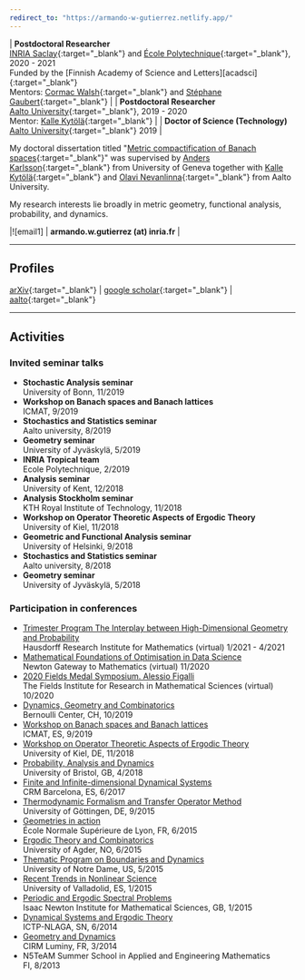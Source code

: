 ```yaml
---
redirect_to: "https://armando-w-gutierrez.netlify.app/"
---
```

| **Postdoctoral Researcher** <br> [INRIA Saclay][inria]{:target="_blank"} and [École Polytechnique][lX]{:target="_blank"}, 2020 - 2021 <br> Funded by the [Finnish Academy of Science and Letters][acadsci]{:target="_blank"} <br> Mentors: [Cormac Walsh][cormac]{:target="_blank"} and [Stéphane Gaubert][gaubert]{:target="_blank"} |
| **Postdoctoral Researcher** <br> [Aalto University][aalto]{:target="_blank"}, 2019 - 2020 <br> Mentor: [Kalle Kytölä][kytola]{:target="_blank"} |
| **Doctor of Science (Technology)** <br> [Aalto University][aalto]{:target="_blank"} 2019 |

My doctoral dissertation titled "[Metric compactification of Banach spaces][thesis]{:target="_blank"}" was supervised by [Anders Karlsson][karlsson]{:target="_blank"} from University of Geneva together with [Kalle Kytölä][kytola]{:target="_blank"} and [Olavi Nevanlinna][nevanlinna]{:target="_blank"} from Aalto University.

My research interests lie broadly in metric geometry, functional analysis, probability, and dynamics. 



|![email1] | __armando.w.gutierrez (at) inria.fr__ |

[inria]: https://www.inria.fr/en/centre-inria-saclay-ile-de-france
[lX]: https://www.polytechnique.edu/
[aalto]: https://www.aalto.fi/en
[thesis]: https://aaltodoc.aalto.fi/handle/123456789/41224
[karlsson]: https://www.unige.ch/math/folks/karlsson/
[kytola]: https://math.aalto.fi/~kkytola/
[nevanlinna]: https://math.aalto.fi/en/people/olavi.nevanlinna
[cormac]: https://homepages.dias.ie/walsh/
[gaubert]: http://www.cmap.polytechnique.fr/~gaubert/

* * *
## Profiles

[arXiv][arXiv]{:target="_blank"}  | [google scholar][gs]{:target="_blank"}  | [aalto][aaltodata]{:target="_blank"}
<!-- [orcid][orcid]{:target="_blank"} -->

[arXiv]: https://arxiv.org/a/0000-0001-5010-7103
[gs]: https://scholar.google.fi/citations?user=hnBZJrQAAAAJ&hl=en
[orcid]: https://orcid.org/0000-0001-5010-7103
[aaltodata]: https://research.aalto.fi/en/searchAll/index/?search=armando+gutierrez

* * *

## Activities

### Invited seminar talks

- **Stochastic Analysis seminar**   
University of Bonn, 11/2019
- **Workshop on Banach spaces and Banach lattices**    
ICMAT, 9/2019
- **Stochastics and Statistics seminar**    
Aalto university, 8/2019
- **Geometry seminar**    
University of Jyväskylä, 5/2019
- **INRIA Tropical team**   
Ecole Polytechnique, 2/2019
- **Analysis seminar**    
University of Kent, 12/2018
- **Analysis Stockholm seminar**     
KTH Royal Institute of Technology, 11/2018
- **Workshop on Operator Theoretic Aspects of Ergodic Theory**    
University of Kiel, 11/2018
- **Geometric and Functional Analysis seminar**   
University of Helsinki, 9/2018
- **Stochastics and Statistics seminar**    
Aalto university, 8/2018
- **Geometry seminar**    
University of Jyväskylä, 5/2018

### Participation in conferences

- [Trimester Program The Interplay between High-Dimensional Geometry and Probability](https://www.him.uni-bonn.de/programs/current-trimester-program/interplay-high-dimensional-geometry-probability/description/)   
Hausdorff Research Institute for Mathematics (virtual) 1/2021 - 4/2021
- [Mathematical Foundations of Optimisation in Data Science](https://gateway.newton.ac.uk/event/tgmw77)   
Newton Gateway to Mathematics (virtual) 11/2020
- [2020 Fields Medal Symposium. Alessio Figalli](http://www.fields.utoronto.ca/activities/20-21/fieldsmedalsym)   
The Fields Institute for Research in Mathematical Sciences (virtual) 10/2020
- [Dynamics, Geometry and Combinatorics](https://bernoulli.epfl.ch/events/1489)   
Bernoulli Center, CH, 10/2019
- [Workshop on Banach spaces and Banach lattices](https://www.icmat.es/congresos/2019/BSBL/)   
ICMAT, ES, 9/2019
- [Workshop on Operator Theoretic Aspects of Ergodic Theory](https://www.math.uni-kiel.de/analysis/en/haase/otet07)   
University of Kiel, DE, 11/2018
- [Probability, Analysis and Dynamics](https://people.maths.bris.ac.uk/~mb13434/pad18/)   
University of Bristol, GB, 4/2018
- [Finite and Infinite-dimensional Dynamical Systems](http://www.crm.cat/en/Activities/Curs_2016-2017/Pages/C_FIDDS.aspx)   
CRM Barcelona, ES, 6/2017
- [Thermodynamic Formalism and Transfer Operator Method](https://www.uni-math.gwdg.de/Spirit2015/)   
University of Göttingen, DE, 9/2015
- [Geometries in action](http://geometrie.math.cnrs.fr/english.html)   
École Normale Supérieure de Lyon, FR, 6/2015
- [Ergodic Theory and Combinatorics](http://docplayer.net/36069198-Ergodic-theory-and-combinatorics-conference-university-of-agder-kristiansand.html)   
University of Agder, NO, 6/2015
- [Thematic Program on Boundaries and Dynamics](https://www3.nd.edu/~cmnd/programs/cmnd2015/conference/)   
University of Notre Dame, US, 5/2015
- [Recent Trends in Nonlinear Science](http://www.dance-net.org/rtns2015/)   
University of Valladolid, ES, 1/2015
- [Periodic and Ergodic Spectral Problems](https://www.newton.ac.uk/event/pep)   
Isaac Newton Institute for Mathematical Sciences, GB, 1/2015
- [Dynamical Systems and Ergodic Theory](http://indico.ictp.it/event/a13242/)   
ICTP-NLAGA, SN, 6/2014
- [Geometry and Dynamics](https://hasselblatttroubetzkoy.weebly.com/other-event.html)    
CIRM Luminy, FR, 3/2014
- N5TeAM Summer School in Applied and Engineering Mathematics   
FI, 8/2013

<!--
<button onclick="passwd()">Download OskH</button>
<script>
function passwd(){
  var password = prompt('Enter the password to download the file:');
  if(password.toLowerCase() == "apuraha4891"){
    window.open('./OskHuttunenApuraha.pdf')    
  }else{
    alert("incorrect password!! please try again");
  }
}
</script>
-->
